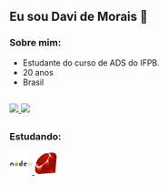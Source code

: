 ## **Eu sou Davi de Morais** 👋

### Sobre mim:
* Estudante do curso de ADS do IFPB.
* 20 anos
* Brasil

##
<a href="https://github.com/Davi-Morais">
  <img src="https://github-readme-stats.vercel.app/api/top-langs/?username=Davi-Morais&theme=synthwave"
       style="height:220px;"></img>
</a>
<a href="https://github.com/Davi-Morais">
  <img src="https://github-readme-stats.vercel.app/api?username=Davi-Morais&theme=synthwave&count_private=false"
       style="height:220px;"></img>
</a>

##
### Estudando:
<p align="left"> <a href="https://nodejs.org" target="_blank" rel="noreferrer"> <img src="https://raw.githubusercontent.com/devicons/devicon/master/icons/nodejs/nodejs-original-wordmark.svg" alt="nodejs" width="40" height="40"/> </a> <a href="https://www.ruby-lang.org/en/" target="_blank" rel="noreferrer"> <img src="https://raw.githubusercontent.com/devicons/devicon/master/icons/ruby/ruby-original.svg" alt="ruby" width="40" height="40"/> </a> </p>
